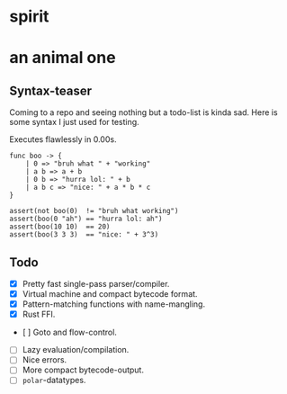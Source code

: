 # spirit
# an animal one

## Syntax-teaser

Coming to a repo and seeing nothing but a todo-list is kinda sad. Here is some syntax I just used for testing.

Executes flawlessly in 0.00s.

```
func boo -> {
    | 0 => "bruh what " + "working"
    | a b => a + b
    | 0 b => "hurra lol: " + b
    | a b c => "nice: " + a * b * c
}

assert(not boo(0)  != "bruh what working")
assert(boo(0 "ah") == "hurra lol: ah")
assert(boo(10 10)  == 20)
assert(boo(3 3 3)  == "nice: " + 3^3)
```

## Todo

- [x] Pretty fast single-pass parser/compiler.
- [x] Virtual machine and compact bytecode format.
- [x] Pattern-matching functions with name-mangling.
- [x] Rust FFI.
- [ ] Goto and flow-control.
- [ ] Lazy evaluation/compilation.
- [ ] Nice errors.
- [ ] More compact bytecode-output.
- [ ] `polar`-datatypes.
